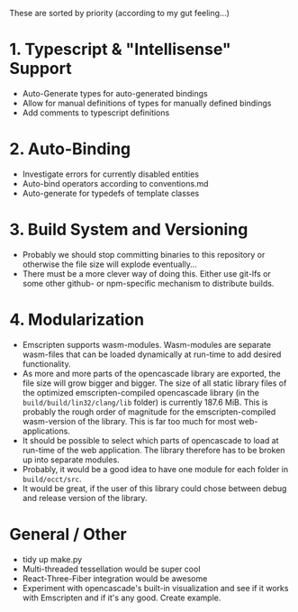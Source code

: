 These are sorted by priority (according to my gut feeling...)

# 1. Typescript & "Intellisense" Support

* Auto-Generate types for auto-generated bindings
* Allow for manual definitions of types for manually defined bindings
* Add comments to typescript definitions

# 2. Auto-Binding

* Investigate errors for currently disabled entities
* Auto-bind operators according to conventions.md
* Auto-generate for typedefs of template classes

# 3. Build System and Versioning

* Probably we should stop committing binaries to this repository or otherwise the file size will explode eventually...
* There must be a more clever way of doing this. Either use git-lfs or some other github- or npm-specific mechanism to distribute builds.

# 4. Modularization

* Emscripten supports wasm-modules. Wasm-modules are separate wasm-files that can be loaded dynamically at run-time to add desired functionality.
* As more and more parts of the opencascade library are exported, the file size will grow bigger and bigger. The size of all static library files of the optimized emscripten-compiled opencascade library (in the `build/build/lin32/clang/lib` folder) is currently 187.6 MiB. This is probably the rough order of magnitude for the emscripten-compiled wasm-version of the library. This is far too much for most web-applications.
* It should be possible to select which parts of opencascade to load at run-time of the web application. The library therefore has to be broken up into separate modules.
* Probably, it would be a good idea to have one module for each folder in `build/occt/src`.
* It would be great, if the user of this library could chose between debug and release version of the library.

# General / Other

* tidy up make.py
* Multi-threaded tessellation would be super cool
* React-Three-Fiber integration would be awesome
* Experiment with opencascade's built-in visualization and see if it works with Emscripten and if it's any good. Create example.

